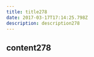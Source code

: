 ```yaml
---
title: title278
date: 2017-03-17T17:14:25.798Z
description: description278
---
```


## content278
  
